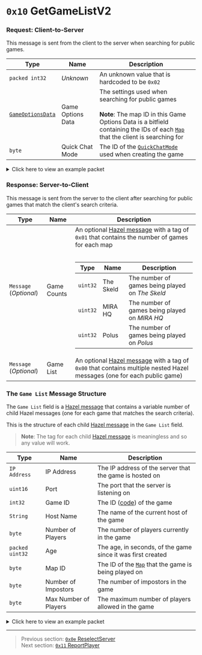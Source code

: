 # `0x10` GetGameListV2

### Request: Client-to-Server

This message is sent from the client to the server when searching for public games.

| Type | Name | Description |
| --- | --- | --- |
| `packed int32` | *Unknown* | An unknown value that is hardcoded to be `0x02` |
| [`GameOptionsData`](../07_miscellaneous/01_the_structure_of_the_gameoptionsdata_object.md) | Game Options Data | The settings used when searching for public games<br><br>**Note**: The map ID in this Game Options Data is a bitfield containing the IDs of each [`Map`](../01_packet_structure/06_enums.md#map) that the client is searching for |
| `byte` | Quick Chat Mode | The ID of the [`QuickChatMode`](../01_packet_structure/06_enums.md#quickchatmode) used when creating the game |

<details>
    <summary>Click here to view an example packet</summary>

```
01              # Reliable packet
0002            # Nonce
2d0010          # Hazel message (tag of 0x10 = GetGameListV2)
    02          # Hardcoded 2
    2a          # Game Options Data Length: 42
    02          # Game Optiona Data Version: 2
    0a          # Max Number of Players: 10
    00010000    # Keywords: 256 (English)
    05          # Maps: The Skeld or Polus
    0000803f    # Player Speed Modifier: 1.0x
    0000803f    # Crewmate Light Modifier: 1.0x
    0000c03f    # Impostor Light Modifier: 1.5x
    00007041    # Kill Cooldown: 15s
    01          # Number of Common Tasks: 1
    01          # Number of Long Tasks: 1
    02          # Number of Short Tasks: 2
    01000000    # Number of Emergency Meetings: 1
    02          # Number of Impostors: 2
    01          # Kill Distance: 1 (Medium)
    0f000000    # Discussion Time: 15s
    78000000    # Voting Time: 120s
    01          # Is Defaults: False
    0f          # Emergency Cooldown: 15s
    01          # Quick Chat Mode: 1 (FREE_CHAT_OR_QUICK_CHAT)
```
</details>

### Response: Server-to-Client

This message is sent from the server to the client after searching for public games that match the client's search criteria.

| Type | Name | Description |
| --- | --- | --- |
| `Message` (*Optional*) | Game Counts | An optional [Hazel message](../01_packet_structure/03_the_structure_of_a_hazel_message.md) with a tag of `0x01` that contains the number of games for each map<br><br><table><thead><tr><th>Type</th><th>Name</th><th>Description</th></tr></thead><tbody><tr><td>`uint32`</td><td>The Skeld</td><td>The number of games being played on *The Skeld*</td></tr><tr><td>`uint32`</td><td>MIRA HQ</td><td>The number of games being played on *MIRA HQ*</td></tr><tr><td>`uint32`</td><td>Polus</td><td>The number of games being played on *Polus*</td></tr></tbody></table> |
| `Message` (*Optional*) | Game List | An optional [Hazel message](../01_packet_structure/03_the_structure_of_a_hazel_message.md) with a tag of `0x00` that contains multiple nested Hazel messages (one for each public game) |

### The `Game List` Message Structure

The `Game List` field is a [Hazel message](../01_packet_structure/03_the_structure_of_a_hazel_message.md) that contains a variable number of child Hazel messages (one for each game that matches the search criteria).

This is the structure of each child [Hazel message](../01_packet_structure/03_the_structure_of_a_hazel_message.md) in the `Game List` field.

> **Note**: The tag for each child [Hazel message](../01_packet_structure/03_the_structure_of_a_hazel_message.md) is meaningless and so any value will work.

| Type | Name | Description |
| --- | --- | --- |
| `IP Address` | IP Address | The IP address of the server that the game is hosted on |
| `uint16` | Port | The port that the server is listening on |
| `int32` | Game ID | The ID ([code](../07_miscellaneous/02_converting_game_ids_to_and_from_game_codes.md)) of the game |
| `String` | Host Name | The name of the current host of the game |
| `byte` | Number of Players | The number of players currently in the game |
| `packed uint32` | Age | The age, in seconds, of the game since it was first created |
| `byte` | Map ID | The ID of the [`Map`](../01_packet_structure/06_enums.md#map) that the game is being played on |
| `byte` | Number of Impostors | The number of impostors in the game |
| `byte` | Max Number of Players | The maximum number of players allowed in the game |

<details>
    <summary>Click here to view an example packet</summary>

```
01                          # Reliable packet
0001                        # Nonce
fa0010                      # Hazel message (tag of 0x10 = GetGameListV2)
    f70000                  # Hazel message (Game List)
        150000              # Hazel message (game listing)
            c09b519e        # IP Address: 192.155.81.158
            0756            # Port: 22023
            12613080        # Game ID: -2144313070 (UDXJTQ)
            05416c696365    # Host Name: Alice
            01              # Number of Players: 1
            13              # Age: 19 seconds
            00              # Map ID: 0 (The Skeld)
            02              # Number of Impostors: 2
            0a              # Max Number of Players: 10
        160000              # Hazel message (game listing)
            c09b57b6        # IP Address: 192.155.87.182
            0756            # Port: 22023
            d5993680        # Game ID: -2143905323 (WODTYQ)
            054a616d6573    # Host Name: James
            03              # Number of Players: 3
            b401            # Age: 3 minutes
            00              # Map ID: 0 (The Skeld)
            02              # Number of Impostors: 2
            0a              # Max Number of Players: 10
        160000              # Hazel message (game listing)
            2d21732a        # IP Address: 45.33.115.42
            0756            # Port: 22023
            17094080        # Game ID: -2143287017 (CDKWLQ)
            054461766964    # Host Name: David
            03              # Number of Players: 3
            c421            # Age: 1 hour 11 minutes 32 seconds
            00              # Map ID: 0 (The Skeld)
            02              # Number of Impostors: 2
            0a              # Max Number of Players: 10
        160000              # Hazel message (game listing)
            2d4f6fb1        # IP Address: 45.79.111.177
            0756            # Port: 22023
            784e3580        # Game ID: -2143990152 (EMYWYQ)
            055361726168    # Host Name: Sarah
            04              # Number of Players: 4
            bb0c            # Age: 26 minutes 35 seconds
            00              # Map ID: 0 (The Skeld)
            02              # Number of Impostors: 2
            0a              # Max Number of Players: 10
        160000              # Hazel message (game listing)
            adffdc9d        # IP Address: 173.255.220.157
            0756            # Port: 22023
            1dfe0c80        # Game ID: -2146632163 (BVAYWQ)
            0543696e6479    # Host Name: Cindy
            06              # Number of Players: 6
            ac4a            # Age: 2 hours 38 minutes 36 seconds
            00              # Map ID: 0 (The Skeld)
            02              # Number of Impostors: 2
            0a              # Max Number of Players: 10
        160000              # Hazel message (game listing)
            42e43486        # IP Address: 66.228.52.134
            0756            # Port: 22023
            b9f00580        # Game ID: -2147094343 (RPKUQQ)
            054c61757261    # Host Name: Laura
            06              # Number of Players: 6
            bc08            # Age: 18 minutes 4 seconds
            02              # Map ID: 2 (Polus)
            02              # Number of Impostors: 2
            0a              # Max Number of Players: 10
        160000              # Hazel message (game listing)
            adffc207        # IP Address: 173.255.194.7
            0756            # Port: 22023
            496a0380        # Game ID: -2147259831 (HIDEQQ)
            05536861756e    # Host Name: Shaun
            05              # Number of Players: 5
            d622            # Age: 1 hour 13 minutes 58 seconds
            00              # Map ID: 0 (The Skeld)
            02              # Number of Impostors: 2
            0a              # Max Number of Players: 10
        150000              # Hazel message (game listing)
            2d4f5977        # IP Address: 45.79.89.119
            0756            # Port: 22023
            ea0d4680        # Game ID: -2142892566 (IOFKLQ)
            054c6f67616e    # Host Name: Logan
            02              # Number of Players: 2
            72              # Age: 1 minute 54 seconds
            00              # Map ID: 0 (The Skeld)
            02              # Number of Impostors: 2
            0a              # Max Number of Players: 10
        150000              # Hazel message (game listing)
            2d213379        # IP Address: 45.33.51.121
            0756            # Port: 22023
            b3144680        # Game ID: -2142890829 (NLHKLQ)
            0548656e7279    # Host Name: Henry
            02              # Number of Players: 2
            59              # Age: 1 minute 29 seconds
            02              # Map ID: 2 (Polus)
            02              # Number of Impostors: 2
            0a              # Max Number of Players: 10
        160000              # Hazel message (game listing)
            17ef16fb        # IP Address: 23.239.22.251
            0756            # Port: 22023
            c1011880        # Game ID: -2145910335 (PZXPXQ)
            054d6567616e    # Host Name: Megan
            03              # Number of Players: 3
            8328            # Age: 1 hour 25 minutes 23 seconds
            00              # Map ID: 0 (The Skeld)
            02              # Number of Impostors: 2
            0a              # Max Number of Players: 10
```
</details>

---

> Previous section: [`0x0e` ReselectServer](14_reselectserver.md)<br>
> Next section: [`0x11` ReportPlayer](17_reportplayer.md)
